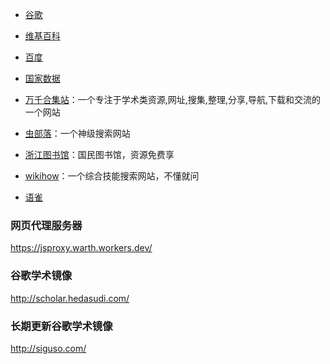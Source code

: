 - [谷歌](https://www.google.com)



- [维基百科](https://zh.wikipedia.org)

- [百度](https://www.baidu.com)

- [国家数据](http://data.stats.gov.cn/)

- [万千合集站](http://www.hejizhan.com)：一个专注于学术类资源,网址,搜集,整理,分享,导航,下载和交流的一个网站

- [虫部落](http://www.chongbuluo.com/)：一个神级搜索网站

- [浙江图书馆](http://www.zjlib.cn/)：国民图书馆，资源免费享

- [wikihow](https://zh.wikihow.com)：一个综合技能搜索网站，不懂就问

- [语雀](https://www.yuque.com/)

### 网页代理服务器

https://jsproxy.warth.workers.dev/

### 谷歌学术镜像

http://scholar.hedasudi.com/

### 长期更新谷歌学术镜像

http://siguso.com/
